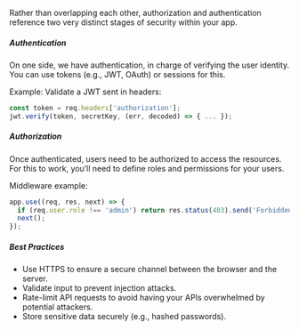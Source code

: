 Rather than overlapping each other, authorization and authentication reference two very distinct stages of security within your app. 

##### Authentication

On one side, we have authentication, in charge of verifying the user identity. You can use tokens (e.g., JWT, OAuth) or sessions for this.

Example: Validate a JWT sent in headers:  

```javascript
const token = req.headers['authorization'];
jwt.verify(token, secretKey, (err, decoded) => { ... });
```

##### Authorization

Once authenticated, users need to be authorized to access the resources. For this to work, you’ll need to define roles  and permissions for your users.

Middleware example:  

```javascript
app.use((req, res, next) => {
  if (req.user.role !== 'admin') return res.status(403).send('Forbidden');
  next();
});
```

##### Best Practices

* Use HTTPS to ensure a secure channel between the browser and the server.  
* Validate input to prevent injection attacks.  
* Rate-limit API requests to avoid having your APIs overwhelmed by potential attackers.  
* Store sensitive data securely (e.g., hashed passwords).
